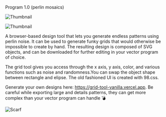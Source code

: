 Program 1.0 (perlin mosaics)

![Thumbnail](bin/img2.png)

![Thumbnail](bin/img1.png)

A browser-based design tool that lets you generate endless patterns using perlin noise. It can be used to generate funky grids that would otherwise be impossible to create by hand. The resulting design is composed of SVG objects, and can be downloaded for further editing in your vector program of choice.

The grid tool gives you access through the x axis, y axis, color, and various functions such as noise and randomness.You can swap the object shape between rectangle and elipse. The old fashioned UI is created with 98.css.

Generate your own designs here: https://grid-tool-vanilla.vercel.app. Be careful while exporting large and details patterns, they can get more complex than your vector program can handle 💣

![Scarf](bin/sketch.png)
